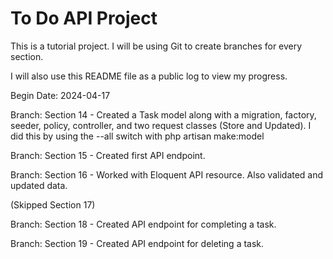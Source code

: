 # To Do API Project

This is a tutorial project. I will be using Git to create branches for every section.

I will also use this README file as a public log to view my progress.

Begin Date: 2024-04-17

Branch: Section 14 - Created a Task model along with a migration, factory, seeder, policy, controller, and two request classes (Store and Updated). I did this by using the --all switch with php artisan make:model

Branch: Section 15 - Created first API endpoint.

Branch: Section 16 - Worked with Eloquent API resource. Also validated and updated data.

(Skipped Section 17)

Branch: Section 18 - Created API endpoint for completing a task.

Branch: Section 19 - Created API endpoint for deleting a task.
